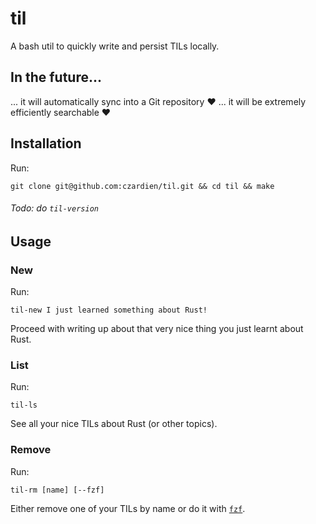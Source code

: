 # til

A bash util to quickly write and persist TILs locally.

## In the future...

... it will automatically sync into a Git repository :heart:
... it will be extremely efficiently searchable :heart:

## Installation

Run:

```
git clone git@github.com:czardien/til.git && cd til && make
```

###### Todo: do `til-version`

## Usage

### New

Run:

```
til-new I just learned something about Rust!
```

Proceed with writing up about that very nice thing you just learnt about Rust.

### List

Run:

```
til-ls
```

See all your nice TILs about Rust (or other topics).

### Remove

Run:

```
til-rm [name] [--fzf]
```

Either remove one of your TILs by name or do it with [`fzf`](https://github.com/junegunn/fzf).
